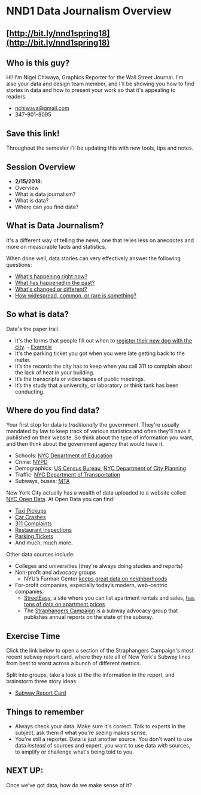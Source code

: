# NND1 Data Journalism Overview

## [http://bit.ly/nnd1spring18](http://bit.ly/nnd1spring18)

## Who is this guy?

Hi! I'm Nigel Chiwaya, Graphics Reporter for the Wall Street Journal. I'm also your data and design team member, and I'll be showing you how to find stories in data and how to present your work so that it's appealing to readers.

- nchiwaya@gmail.com
- 347-901-9095

## Save this link!
Throughout the semester I’ll be updating this with new tools, tips and notes. 

## Session Overview
- **2/15/2018**:  
- Overview 
- What is data journalism? 
- What is data? 
- Where can you find data?


## What is Data Journalism?
It's a different way of telling the news, one that relies less on anecdotes and more on measurable facts and statistics.

When done well, data stories can very effectively answer the following questions:
- [What's happening right now?](https://www.nytimes.com/interactive/2017/09/18/world/americas/hurricane-maria-tracking-map.html)
- [What has happened in the past?](https://patch.com/new-york/heights-dumbo/new-yorks-most-dangerous-intersection-brooklyn-study)
- [What's changed or different?](https://www.nytimes.com/interactive/2014/08/13/upshot/where-people-in-each-state-were-born.html#New_York)
- [How widespread, common, or rare is something?](https://www.dnainfo.com/new-york/20170306/upper-east-side/parking-tickets-department-of-finance-nypd-renthop-driving)



## So what is data?
Data's the paper trail. 
- It's the forms that people fill out when to [register their new dog with the city](https://www1.nyc.gov/assets/doh/downloads/pdf/vet/vet-doglicense-form.pdf). - [Example](https://www.nytimes.com/interactive/2018/02/08/realestate/dogs-of-new-york.html)
- It's the parking ticket you got when you were late getting back to the meter.
- It’s the records the city has to keep when you call 311 to complain about the lack of heat in your building.
- It’s the transcripts or video tapes of public meetings.
- It’s the study that a university, or laboratory or think tank has been conducting.

## Where do you find data?
Your first stop for data is *traditionally* the government. They're usually mandated by law to keep track of various statistics and often they'll have it published on their website. So think about the type of information you want, and then think about the government agency that would have it.

- Schools: [NYC Department of Education](http://schools.nyc.gov/Accountability/data/default.htm)
- Crime: [NYPD](http://www.nyc.gov/html/nypd/html/crime_prevention/crime_statistics.shtml)
- Demographics: [US Census Bureau](https://factfinder.census.gov/faces/nav/jsf/pages/index.xhtml), [NYC Department of City Planning](http://gis.nyc.gov/census/)
- Traffic: [NYC Department of Transportation](http://www.nyc.gov/html/dot/html/about/datafeeds.shtml)
- Subways, buses: [MTA](http://web.mta.info/nyct/facts/ridership/index.htm)


New York City actually has a wealth of data uploaded to a website called [NYC Open Data](http://nycopendata.socrata.com). At Open Data you can find:

- [Taxi Pickups](https://nycopendata.socrata.com/browse?q=taxi)
- [Car Crashes](https://data.cityofnewyork.us/Public-Safety/NYPD-Motor-Vehicle-Collisions/h9gi-nx95/data)
- [311 Complaints](https://data.cityofnewyork.us/Social-Services/311-Service-Requests-from-2010-to-Present/erm2-nwe9/data)
- [Restaurant Inspections](https://data.cityofnewyork.us/Health/DOHMH-New-York-City-Restaurant-Inspection-Results/xx67-kt59)
- [Parking Tickets](https://data.cityofnewyork.us/City-Government/Parking-Violations-Issued-Fiscal-Year-2018/pvqr-7yc4)
- And much, much more.


Other data sources include:
- Colleges and universities (they're always doing studies and reports)
- Non-profit and advocacy groups
	- NYU’s Furman Center [keeps great data on neighborhoods]( http://furmancenter.org/neighborhoods) 
- For-profit companies, especially today’s modern, web-centric companies. 
	- [StreetEasy](http://streeteasy.com/blog/download-data/), a site where you can list apartment rentals and sales, [has tons of data on apartment prices](http://streeteasy.com/blog/download-data/)
    - The [Straphangers Campaign](https://www.straphangers.org/) is a subway advocacy group that publishes annual reports on the state of the subway.

## Exercise Time
Click the link below to open a section of the Straphangers Campaign's most recent subway report card, where they rate all of New York's Subway lines from best to worst across a bunch of different metrics.

Split into groups, take a look at the the information in the report, and brainstorm three story ideas.

- [Subway Report Card](StateoftheSubways2016.pdf)

## Things to remember
- Always check your data. Make sure it's correct. Talk to experts in the subject, ask them if what you're seeing makes sense.
- You're still a reporter. Data is just another source. You don't want to use data *instead* of sources and expert, you want to use data *with* sources, to amplify or challenge what's being told to you.

## NEXT UP:
Once we’ve got data, how do we make sense of it?